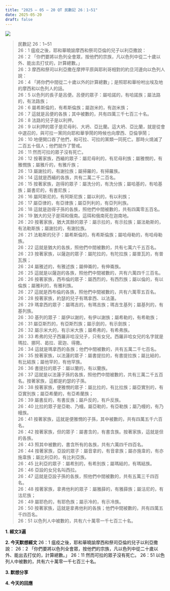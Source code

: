 ```yaml
---
title: "2025 – 05 – 20 QT 民數記 26：1~51"
date: 2025-05-20
draft: false
---
```


![](/images/qt.jpg)

> 民數記 26：1\~51  
> 26：1 瘟疫之後，耶和華曉諭摩西和祭司亞倫的兒子以利亞撒說：  
> 26：2 「你們要將以色列全會眾，按他們的宗族，凡以色列中從二十歲以外、能出去打仗的，計算總數。」  
> 26：3 摩西和祭司以利亞撒在摩押平原與耶利哥相對的約旦河邊向以色列人說：  
> 26：4 「將你們中間從二十歲以外的計算總數」；是照耶和華吩咐出埃及地的摩西和以色列人的話。  
> 26：5 以色列的長子是呂便。呂便的眾子：屬哈諾的，有哈諾族；屬法路的，有法路族；  
> 26：6 屬希斯倫的，有希斯倫族；屬迦米的，有迦米族；  
> 26：7 這就是呂便的各族；其中被數的，共有四萬三千七百三十名。  
> 26：8 法路的兒子是以利押。  
> 26：9 以利押的眾子是尼母利、大坍、亞比蘭。這大坍、亞比蘭，就是從會中選召的，與可拉一黨同向耶和華爭鬧的時候也向摩西、亞倫爭鬧；  
> 26：10 地便開口吞了他們，和可拉、可拉的黨類一同死亡。那時火燒滅了二百五十個人；他們就作了警戒。  
> 26：11 然而可拉的眾子沒有死亡。  
> 26：12 按著家族，西緬的眾子：屬尼母利的，有尼母利族；屬雅憫的，有雅憫族；屬雅斤的，有雅斤族；  
> 26：13 屬謝拉的，有謝拉族；屬掃羅的，有掃羅族。  
> 26：14 這就是西緬的各族，共有二萬二千二百名。  
> 26：15 按著家族，迦得的眾子：屬洗分的，有洗分族；屬哈基的，有哈基族；屬書尼的，有書尼族；  
> 26：16 屬阿斯尼的，有阿斯尼族；屬以利的，有以利族；  
> 26：17 屬亞律的，有亞律族；屬亞列利的，有亞列利族。  
> 26：18 這就是迦得子孫的各族，照他們中間被數的，共有四萬零五百名。  
> 26：19 猶大的兒子是珥和俄南。這珥和俄南死在迦南地。  
> 26：20 按著家族，猶大其餘的眾子：屬示拉的，有示拉族；屬法勒斯的，有法勒斯族；屬謝拉的，有謝拉族。  
> 26：21 法勒斯的兒子：屬希斯倫的，有希斯倫族；屬哈母勒的，有哈母勒族。  
> 26：22 這就是猶大的各族，照他們中間被數的，共有七萬六千五百名。  
> 26：23 按著家族，以薩迦的眾子：屬陀拉的，有陀拉族；屬普瓦的，有普瓦族；  
> 26：24 屬雅述的，有雅述族；屬伸崙的，有伸崙族。  
> 26：25 這就是以薩迦的各族，照他們中間被數的，共有六萬四千三百名。  
> 26：26 按著家族，西布倫的眾子：屬西烈的，有西烈族；屬以倫的，有以倫族；屬雅利的，有雅利族。  
> 26：27 這就是西布倫的各族，照他們中間被數的，共有六萬零五百名。  
> 26：28 按著家族，約瑟的兒子有瑪拿西、以法蓮。  
> 26：29 瑪拿西的眾子：屬瑪吉的，有瑪吉族；瑪吉生基列；屬基列的，有基列族。  
> 26：30 基列的眾子：屬伊以謝的，有伊以謝族；屬希勒的，有希勒族；  
> 26：31 屬亞斯烈的，有亞斯烈族；屬示劍的，有示劍族；  
> 26：32 屬示米大的，有示米大族；屬希弗的，有希弗族。  
> 26：33 希弗的兒子西羅非哈沒兒子，只有女兒。西羅非哈女兒的名字就是瑪拉、挪阿、曷拉、密迦、得撒。  
> 26：34 這就是瑪拿西的各族；他們中間被數的，共有五萬二千七百名。  
> 26：35 按著家族，以法蓮的眾子：屬書提拉的，有書提拉族；屬比結的，有比結族；屬他罕的，有他罕族。  
> 26：36 書提拉的眾子：屬以蘭的，有以蘭族。  
> 26：37 這就是以法蓮子孫的各族，照他們中間被數的，共有三萬二千五百名。按著家族，這都是約瑟的子孫。  
> 26：38 按著家族，便雅憫的眾子：屬比拉的，有比拉族；屬亞實別的，有亞實別族；屬亞希蘭的，有亞希蘭族；  
> 26：39 屬書反的，有書反族；屬戶反的，有戶反族。  
> 26：40 比拉的眾子是亞勒、乃幔。屬亞勒的，有亞勒族；屬乃幔的，有乃幔族。  
> 26：41 按著家族，這就是便雅憫的子孫，其中被數的，共有四萬五千六百名。  
> 26：42 按著家族，但的眾子：屬書含的，有書含族。按著家族，這就是但的各族。  
> 26：43 照其中被數的，書含所有的各族，共有六萬四千四百名。  
> 26：44 按著家族，亞設的眾子：屬音拿的，有音拿族；屬亦施韋的，有亦施韋族；屬比利亞的，有比利亞族。  
> 26：45 比利亞的眾子：屬希別的，有希別族；屬瑪結的，有瑪結族。  
> 26：46 亞設的女兒名叫西拉。  
> 26：47 這就是亞設子孫的各族，照他們中間被數的，共有五萬三千四百名。  
> 26：48 按著家族，拿弗他利的眾子：屬雅薛的，有雅薛族；屬沽尼的，有沽尼族；  
> 26：49 屬耶色的，有耶色族；屬示冷的，有示冷族。  
> 26：50 按著家族，這就是拿弗他利的各族；他們中間被數的，共有四萬五千四百名。  
> 26：51 以色列人中被數的，共有六十萬零一千七百三十名。  

**1.  經文3遍**

**2. 今天默想經文**
26：1 瘟疫之後，耶和華曉諭摩西和祭司亞倫的兒子以利亞撒說：
26：2 「你們要將以色列全會眾，按他們的宗族，凡以色列中從二十歲以外、能出去打仗的，計算總數。」
26：11 然而可拉的眾子沒有死亡。
26：51 以色列人中被數的，共有六十萬零一千七百三十名。

**3. 默想分享**

**4. 今天的回應**

